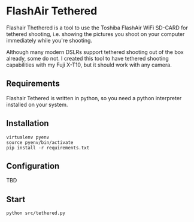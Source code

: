 # FlashAir Tethered

Flashair Thethered is a tool to use the Toshiba FlashAir WiFi SD-CARD for tethered shooting, i.e. showing the pictures you shoot on your computer immediately while you're shooting.

Although many modern DSLRs support tethered shooting out of the box already, some do not. I created this tool to have tethered shooting capabilities with my Fuji X-T10, but it should work with any camera.

## Requirements

Flashair Tethered is written in python, so you need a python interpreter installed on your system.

## Installation

```
virtualenv pyenv
source pyenv/bin/activate
pip install -r requirements.txt
```

## Configuration

TBD

## Start

```
python src/tethered.py
```

